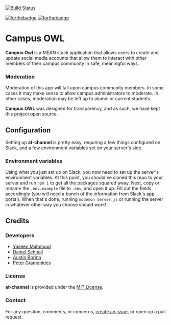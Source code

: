 [![Build Status](https://cloud.drone.io/api/badges/rpiambulance/at-channel/status.svg)](https://cloud.drone.io/rpiambulance/at-channel)

[![forthebadge](https://forthebadge.com/images/badges/built-with-love.svg)](https://forthebadge.com) [![forthebadge](https://forthebadge.com/images/badges/made-with-javascript.svg)](https://forthebadge.com)

# Campus OWL

**Campus Owl** is a MEAN stack application that allows users to create and update social media accounts that allow them to interact with other members of their campus community in safe, meaningful ways.


### Moderation

Moderation of this app will fall upon campus community members. In some cases it may make sense to allow campus administrators to moderate. In other cases, moderation may be left up to alumni or current students.

**Campus OWL** was designed for transparency, and as such, we have kept this project open source.

## Configuration

Setting up **at-channel** is pretty easy, requiring a few things configured on Slack, and a few environment variables set on your server's side.

### Environment variables

Using what you just set up on Slack, you now need to set up the server's environment variables. At this point, you should've cloned this repo to your server and run `npm i` to get all the packages squared away. Next, copy or rename the `.env.example` file to `.env`, and open it up. Fill out the fields accordingly (you will need a bunch of the information from Slack's app portal). When that's done, running `nodemon server.js` or running the server in whatever other way you choose should work!

## Credits

### Developers

- [Yaseen Mahmoud](https://github.com/ymmahmoud)
- [Daniel Schnoll](https://github.com/danielschnoll)
- [Austin Borina](https://github.com/austinborina)
- [Peter Gramenides](https://github.com/austinborina)

### License

**at-channel** is provided under the [MIT License](https://opensource.org/licenses/MIT).

### Contact

For any question, comments, or concerns, [create an issue](https://github.com/danielschnoll/ITWS-4500-WebSci-Project/issues/new), or open up a pull request.